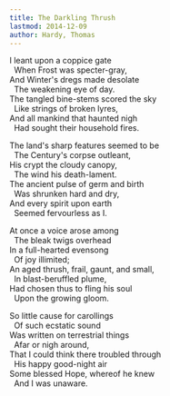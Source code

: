 ```yaml
---
title: The Darkling Thrush
lastmod: 2014-12-09
author: Hardy, Thomas
---
```

I leant upon a coppice gate  
&nbsp; When Frost was specter-gray,  
And Winter's dregs made desolate  
&nbsp; The weakening eye of day.  
The tangled bine-stems scored the sky  
&nbsp; Like strings of broken lyres,  
And all mankind that haunted nigh  
&nbsp; Had sought their household fires.  

The land's sharp features seemed to be  
&nbsp; The Century's corpse outleant,  
His crypt the cloudy canopy,  
&nbsp; The wind his death-lament.  
The ancient pulse of germ and birth  
&nbsp; Was shrunken hard and dry,  
And every spirit upon earth  
&nbsp; Seemed fervourless as I.  

At once a voice arose among  
&nbsp; The bleak twigs overhead  
In a full-hearted evensong  
&nbsp; Of joy illimited;  
An aged thrush, frail, gaunt, and small,  
&nbsp; In blast-beruffled plume,  
Had chosen thus to fling his soul  
&nbsp; Upon the growing gloom.  

So little cause for carollings  
&nbsp; Of such ecstatic sound  
Was written on terrestrial things  
&nbsp; Afar or nigh around,  
That I could think there troubled through  
&nbsp; His happy good-night air  
Some blessed Hope, whereof he knew  
&nbsp; And I was unaware.

